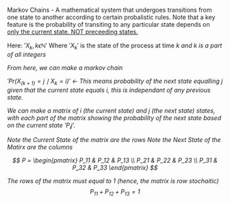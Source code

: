 Markov Chains - A mathematical system that undergoes transitions from one state to another according to certain probalistic rules. Note that a key feature is the probability of transiting to any particular state depends on <u>only the current state. NOT preceeding states.</u>

Here:
$'{X_k,k\epsilon\mathbb{N}}'$
Where $'X_k'$ is the state of the process at time <i>k<i>
and <i>k<i> is a part of all integers

From here, we can make a markov chain

$'Pr(X_(k+1)=j\mid X_k=i)'$ <- This means probability of the next state equalling j given that the current state equals i, this is independant of any previous state.

We can make a matrix of i (the current state) and j (the next state) states, with each part of the matrix showing the probability of the next state based on the current state $'P_ij'$.


Note the Current State of the matrix are the rows
Note the Next State of the Matirx are the columns

$$ P = \begin{pmatrix}
P_11 & P_12 & P_13 \\
P_21 & P_22 & P_23 \\
P_31 & P_32 & P_33
\end{pmatrix}
$$

The rows of the matrix must equal to 1 (hence, the matrix is <i>row stochaitic<i>)
 $$ P_11 + P_12 + P_13 = 1$$




